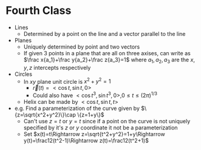 # Fourth Class
* Lines
	* Determined by a point on the line and a vector parallel to the line
* Planes
	* Uniquely determined by point and two vectors
	* If given 3 points in a plane that are all on three axises, can write as $\frac x{a_1}+\frac y{a_2}+\frac z{a_3}=1$ where $a_1, a_2, a_3$ are the $x, y, z$ intercepts respectively
* Circles
	* In $xy$ plane unit circle is $x^2+y^2=1$
		* $\vec r(t)=<\cos t, \sin t, 0>$
		* Could also have $<\cos t^3, \sin t^3, 0>, 0\leq t\leq(2\pi)^{1/3}$
	* Helix can be made by $<\cos t, \sin t, t>$
* e.g. Find a parameterization of the curve given by $\{z=\sqrt{x^2+y^2}\}\cap \{z=1+y\}$
	* Can't use $z=t$ or $y=t$ since if a point on the curve is not uniquely specified by it's $z$ or $y$ coordinate it not be a parameterization
	* Set $x(t)=t\Rightarrow z=\sqrt{t^2+y^2}=1+y\Rightarrow y(t)=\frac12(t^2-1)\Rightarrow z(t)=\frac12(t^2+1)$